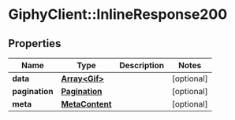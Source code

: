 # GiphyClient::InlineResponse200

## Properties
Name | Type | Description | Notes
------------ | ------------- | ------------- | -------------
**data** | [**Array&lt;Gif&gt;**](Gif.md) |  | [optional] 
**pagination** | [**Pagination**](Pagination.md) |  | [optional] 
**meta** | [**MetaContent**](MetaContent.md) |  | [optional] 


